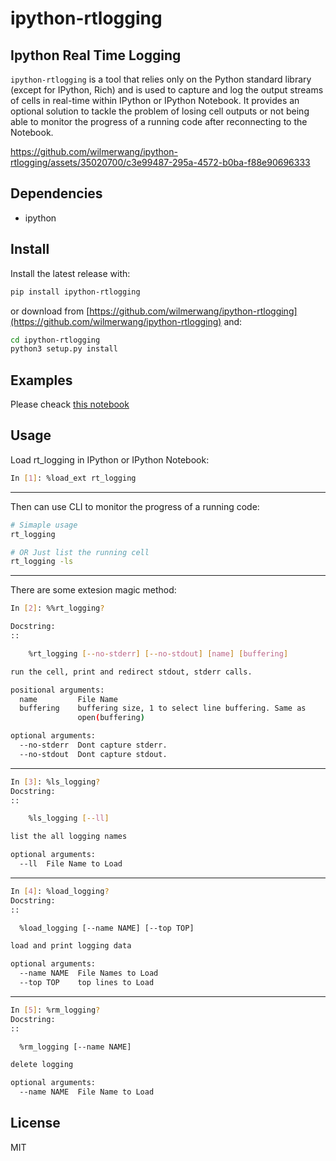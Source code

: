 # ipython-rtlogging
## Ipython Real Time Logging
`ipython-rtlogging` is a tool that relies only on the Python standard library (except for IPython, Rich) and is used to capture and log the output streams of cells in real-time within IPython or IPython Notebook. It provides an optional solution to tackle the problem of losing cell outputs or not being able to monitor the progress of a running code after reconnecting to the Notebook.

https://github.com/wilmerwang/ipython-rtlogging/assets/35020700/c3e99487-295a-4572-b0ba-f88e90696333



## Dependencies
- ipython

## Install
Install the latest release with:
```bash
pip install ipython-rtlogging
```

or download from [https://github.com/wilmerwang/ipython-rtlogging](https://github.com/wilmerwang/ipython-rtlogging) and:
```bash
cd ipython-rtlogging
python3 setup.py install
```
## Examples
Please cheack [this notebook](doc/doc.ipynb)

## Usage
Load rt_logging in IPython or IPython Notebook: 
```bash
In [1]: %load_ext rt_logging
```

---

Then can use CLI to monitor the progress of a running code:
```bash
# Simaple usage
rt_logging

# OR Just list the running cell
rt_logging -ls
```

---

There are some extesion magic method:
```bash
In [2]: %%rt_logging?

Docstring:
::

    %rt_logging [--no-stderr] [--no-stdout] [name] [buffering]

run the cell, print and redirect stdout, stderr calls.

positional arguments:
  name         File Name
  buffering    buffering size, 1 to select line buffering. Same as
               open(buffering)

optional arguments:
  --no-stderr  Dont capture stderr.
  --no-stdout  Dont capture stdout.
```

---

```bash
In [3]: %ls_logging?
Docstring:
::

    %ls_logging [--ll]

list the all logging names

optional arguments:
  --ll  File Name to Load
```
---

```bash
In [4]: %load_logging?
Docstring:
::

  %load_logging [--name NAME] [--top TOP]

load and print logging data

optional arguments:
  --name NAME  File Names to Load
  --top TOP    top lines to Load
```

---

```bash
In [5]: %rm_logging?
Docstring:
::

  %rm_logging [--name NAME]

delete logging

optional arguments:
  --name NAME  File Name to Load
```

## License
MIT
